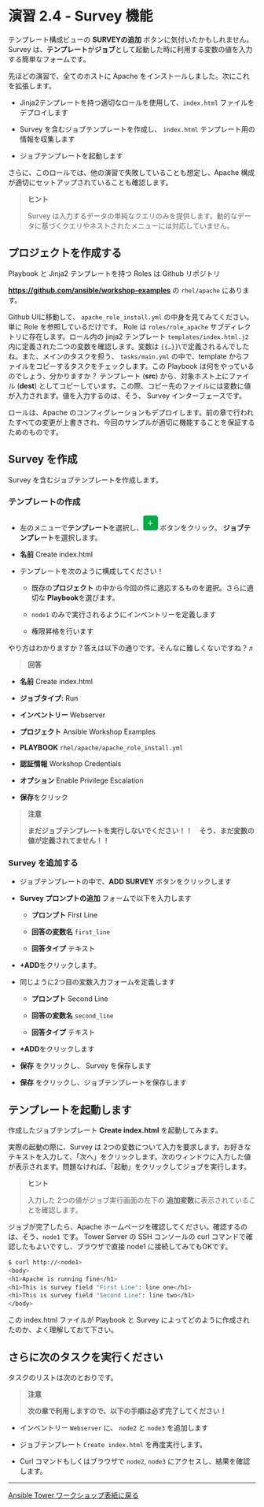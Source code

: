 # 演習 2.4 - Survey 機能

テンプレート構成ビューの **SURVEYの追加** ボタンに気付いたかもしれません。Survey は、**テンプレート**が**ジョブ**として起動した時に利用する変数の値を入力する簡単なフォームです。  

先ほどの演習で、全てのホストに Apache をインストールしました。次にこれを拡張します。  

- Jinja2テンプレートを持つ適切なロールを使用して、`index.html` ファイルをデプロイします  

- Survey を含むジョブテンプレートを作成し、 `index.html` テンプレート用の情報を収集します  

- ジョブテンプレートを起動します  

さらに、このロールでは、他の演習で失敗していることも想定し、Apache 構成が適切にセットアップされていることも確認します。  

> **ヒント**  
> 
> Survey は入力するデータの単純なクエリのみを提供します。動的なデータに基づくクエリやネストされたメニューには対応していません。  

## プロジェクトを作成する  

Playbook と Jinja2 テンプレートを持つ Roles は Github リポジトリ

**https://github.com/ansible/workshop-examples** の `rhel/apache` にあります。  

Github UIに移動して、 `apache_role_install.yml` の中身を見てみてください。単に Role を参照しているだけです。 Role は `roles/role_apache` サブディレクトリに存在します。ロール内の jinja2 テンプレート `templates/index.html.j2` 内に定義された二つの変数を確認します。変数は `{{…​}}`\で定義されるんでしたね。また、メインのタスクを担う、 `tasks/main.yml` の中で、template からファイルをコピーするタスクをチェックします。この Playbook は何をやっているのでしょう、分かりますか？  テンプレート (**src**) から、対象ホスト上にファイル (**dest**) としてコピーしています。この際、コピー先のファイルには変数に値が入力されます。値を入力するのは、そう、 Survey インターフェースです。  

ロールは、Apache のコンフィグレーションもデプロイします。前の章で行われたすべての変更が上書きされ、今回のサンプルが適切に機能することを保証するためのものです。  

## Survey を作成  

Survey を含むジョブテンプレートを作成します。  

### テンプレートの作成  

- 左のメニューで**テンプレート**を選択し、![plus](images/green_plus.png) ボタンをクリック。 **ジョブテンプレート**を選択します。  

- **名前** Create index.html

- テンプレートを次のように構成してください！
  
    - 既存の**プロジェクト** の中から今回の件に適応するものを選択。さらに適切な **Playbook**を選びます。
  
    - `node1` のみで実行されるようにインベントリーを定義します
  
    - 権限昇格を行います

やり方はわかりますか？答えは以下の通りです。そんなに難しくないですね？♬

> **回答**

- **名前** Create index.html

- **ジョブタイプ:** Run

- **インベントリー** Webserver  

- **プロジェクト** Ansible Workshop Examples  

- **PLAYBOOK** `rhel/apache/apache_role_install.yml`  

- **認証情報** Workshop Credentials  

- **オプション** Enable Privilege Escalation  

- **保存**をクリック  

> **注意**  
>
> **まだジョブテンプレートを実行しないでください！！　そう、まだ変数の値が定義されてません！！**  

### Survey を追加する  

- ジョブテンプレートの中で、**ADD SURVEY** ボタンをクリックします  

- **Survey プロンプトの追加** フォームで以下を入力します  
  
    - **プロンプト** First Line  
  
    - **回答の変数名** `first_line`  
  
    - **回答タイプ** テキスト  

- **+ADD**をクリックします。  

- 同じように2つ目の変数入力フォームを定義します 
  
    - **プロンプト** Second Line
  
    - **回答の変数名** `second_line`
  
    - **回答タイプ** テキスト

- **+ADD**をクリックします  

- **保存** をクリックし、 Survey を保存します

- **保存** をクリックし、ジョブテンプレートを保存します

## テンプレートを起動します

作成したジョブテンプレート **Create index.html** を起動してみます。  

実際の起動の際に、Survey は 2つの変数について入力を要求します。お好きなテキストを入力して、「次へ」をクリックします。次のウィンドウに入力した値が表示されます。問題なければ、「起動」をクリックしてジョブを実行します。  

> **ヒント**
> 
> 入力した 2つの値がジョブ実行画面の左下の **追加変数**に表示されていることを確認します。  

ジョブが完了したら、Apache ホームページを確認してください。確認するのは、そう、`node1` です。 Tower Server の SSH コンソールの curl コマンドで確認したもよいですし、ブラウザで直接 node1 に接続してみてもOKです。  

```bash
$ curl http://<node1>
<body>
<h1>Apache is running fine</h1>
<h1>This is survey field "First Line": line one</h1>
<h1>This is survey field "Second Line": line two</h1>
</body>
```
この index.html ファイルが Playbook と Survey によってどのように作成されたのか、よく理解しておて下さい。  

## さらに次のタスクを実行ください  

タスクのリストは次のとおりです。  

> **注意**
> 
> **次の章で利用しますので、以下の手順は必ず完了してください！**

- インベントリー `Webserver` に、 `node2` と `node3` を追加します  

- ジョブテンプレート `Create index.html` を再度実行します。

- Curl コマンドもしくはブラウザで `node2`, `node3` にアクセスし、結果を確認します。

----

[Ansible Tower ワークショップ表紙に戻る](../README.ja.md#section-2---ansible-towerの演習)

